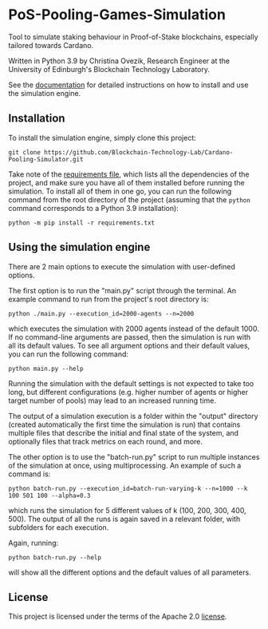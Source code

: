 # PoS-Pooling-Games-Simulation
Tool to simulate staking behaviour in Proof-of-Stake blockchains, especially tailored towards Cardano.

Written in Python 3.9 by Christina Ovezik, Research Engineer at the University of Edinburgh's Blockchain Technology
Laboratory.

See the [documentation](https://blockchain-technology-lab.github.io/Cardano-Pooling-Simulator/) for detailed 
instructions on how to install and use the simulation engine. 

## Installation
To install the simulation engine, simply clone this project:

    git clone https://github.com/Blockchain-Technology-Lab/Cardano-Pooling-Simulator.git

Take note of the [requirements file](requirements.txt), which lists all the dependencies of the project, and make
sure you have all of them installed before running the simulation. To install all of them in one go, you can run the 
following command from the root directory of the project (assuming that the ```python``` command corresponds to a Python 
3.9 installation):

    python -m pip install -r requirements.txt

## Using the simulation engine

There are 2 main options to execute the simulation with user-defined options.

The first option is to run the "main.py" script through the terminal. 
An example command to run from the project's root directory is:

    python ./main.py --execution_id=2000-agents --n=2000 

which executes the simulation with 2000 agents instead of the default 1000.
If no command-line arguments are passed, then the simulation is run with all its default values.
To see all argument options and their default values, you can run the following command:

    python main.py --help 

Running the simulation with the default settings is not expected to take too long, but different configurations (e.g. 
higher number of agents or higher target number of pools) may lead to an increased running time.

The output of a simulation execution is a folder within the "output" directory (created automatically the first time 
the simulation is run) that contains multiple files that describe the initial and final state of the system, and 
optionally files that track metrics on each round, and more.

The other option is to use the "batch-run.py" script to run multiple instances of the simulation at once, using 
multiprocessing. An example of such a command is: 

    python batch-run.py --execution_id=batch-run-varying-k --n=1000 --k 100 501 100 --alpha=0.3

which runs the simulation for 5 different values of k (100, 200, 300, 400, 500). The output of all the runs is again 
saved in a relevant folder, with subfolders for each execution.

Again, running: 
    
    python batch-run.py --help 

will show all the different options and the default values of all parameters.

## License
This project is licensed under the terms of the Apache 2.0 [license](LICENSE).